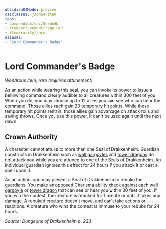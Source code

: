 ```yaml
---
obsidianUIMode: preview
cssclasses: json5e-item
tags:
- compendium/src/5e/dodk
- item/attunement/required
- item/rarity/rare
aliases: 
- "Lord Commander's Badge"
---
```

# Lord Commander's Badge
*Wondrous item, rare (requires attunement)*  


As an action while wearing this seal, you can invoke its power to issue a bellowing command clearly audible to all creatures within 300 feet of you. When you do, you may choose up to 12 allies you can see who can hear the command. Those allies each gain 20 temporary hit points. While these temporary hit points remain, those allies gain advantage on attack rolls and saving throws. Once you use this power, it can't be used again until the next dawn.

## Crown Authority

A character cannot attune to more than one Seal of Drakkenheim. Guardian constructs in Drakkenheim such as [wall gargoyles](Mechanics/bestiary/elemental/wall-gargoyle-dodk.md) and [tower dragons](Mechanics/bestiary/dragon/tower-dragon-dodk.md) do not attack you while you are attuned to one of the Seals of Drakkenheim. An individual guardian ignores this effect for 24 hours if you attack it or cast a spell upon it.

As an action, you may present a Seal of Drakkenheim to rebuke the guardians. You make an opposed Charisma ability check against each [wall gargoyle](Mechanics/bestiary/elemental/wall-gargoyle-dodk.md) or [tower dragon](Mechanics/bestiary/dragon/tower-dragon-dodk.md) that can see or hear you within 30 feet of you. If you win the contest, the creature is rebuked for 1 minute or until it takes any damage. A rebuked creature doesn't move, and can't take actions or reactions. A creature who wins the contest is immune to your rebuke for 24 hours.

*Source: Dungeons of Drakkenheim p. 233*